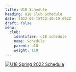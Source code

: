 ```yaml
---
title: U18 Schedule
heading: U18 Club Schedule
date: 2022-03-15T22:40:10.692Z
draft: false
menu:
  club:
    identifier: u18 schedule
    name: Schedule
    parent: u18
    weight: 110
---
```

[![U18 Spring 2022 Schedule](https://res.cloudinary.com/robinson-soccer/image/upload/v1647383013/Club/Divisions/U18/u18-schedule_ygiru8.jpg)](https://res.cloudinary.com/robinson-soccer/image/upload/v1647383013/Club/Divisions/U18/u18-schedule_ygiru8.jpg)